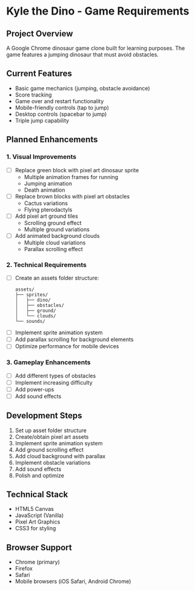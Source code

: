 # Kyle the Dino - Game Requirements

## Project Overview
A Google Chrome dinosaur game clone built for learning purposes. The game features a jumping dinosaur that must avoid obstacles.

## Current Features
- Basic game mechanics (jumping, obstacle avoidance)
- Score tracking
- Game over and restart functionality
- Mobile-friendly controls (tap to jump)
- Desktop controls (spacebar to jump)
- Triple jump capability

## Planned Enhancements

### 1. Visual Improvements
- [ ] Replace green block with pixel art dinosaur sprite
  - Multiple animation frames for running
  - Jumping animation
  - Death animation
- [ ] Replace brown blocks with pixel art obstacles
  - Cactus variations
  - Flying pterodactyls
- [ ] Add pixel art ground tiles
  - Scrolling ground effect
  - Multiple ground variations
- [ ] Add animated background clouds
  - Multiple cloud variations
  - Parallax scrolling effect

### 2. Technical Requirements
- [ ] Create an assets folder structure:
  ```
  assets/
  ├── sprites/
  │   ├── dino/
  │   ├── obstacles/
  │   ├── ground/
  │   └── clouds/
  └── sounds/
  ```
- [ ] Implement sprite animation system
- [ ] Add parallax scrolling for background elements
- [ ] Optimize performance for mobile devices

### 3. Gameplay Enhancements
- [ ] Add different types of obstacles
- [ ] Implement increasing difficulty
- [ ] Add power-ups
- [ ] Add sound effects

## Development Steps
1. Set up asset folder structure
2. Create/obtain pixel art assets
3. Implement sprite animation system
4. Add ground scrolling effect
5. Add cloud background with parallax
6. Implement obstacle variations
7. Add sound effects
8. Polish and optimize

## Technical Stack
- HTML5 Canvas
- JavaScript (Vanilla)
- Pixel Art Graphics
- CSS3 for styling

## Browser Support
- Chrome (primary)
- Firefox
- Safari
- Mobile browsers (iOS Safari, Android Chrome) 